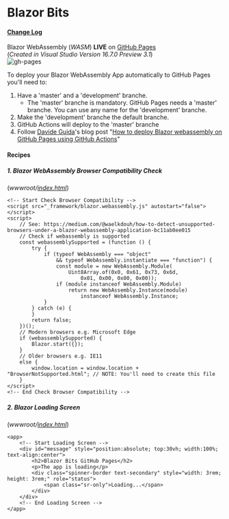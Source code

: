 # Blazor Bits

#### [Change Log](CHANGELOG.md)

Blazor WebAssembly (_WASM_) **LIVE** on [GitHub Pages](https://jeepnl.github.io/BlazorBits/)
<br />(_Created in Visual Studio Version 16.7.0 Preview 3.1_)
<br />![gh-pages](https://github.com/JeepNL/BlazorBits/workflows/gh-pages/badge.svg)

To deploy your Blazor WebAssembly App automatically to GitHub Pages you'll need to:

1. Have a 'master' and a 'development' branche. 
    - The 'master' branche is mandatory. GitHub Pages needs a 'master' branche. You can use any name for the 'development' branche.
2. Make the 'development' branche the default branche.
3. GitHub Actions will deploy to the 'master' branche
4. Follow [Davide Guida](https://twitter.com/DavideGuida82)'s blog post "[How to deploy Blazor webassembly on GitHub Pages using GitHub Actions](https://www.davideguida.com/how-to-deploy-blazor-webassembly-on-github-pages-using-github-actions/)"

#### Recipes

##### 1. Blazor WebAssembly Browser Compatibility Check

(_wwwroot/[index.html](BlazorBits/wwwroot/index.html)_)

    <!-- Start Check Browser Compatibility -->
    <script src="_framework/blazor.webassembly.js" autostart="false"></script>
    <script>
        // See: https://medium.com/@waelkdouh/how-to-detect-unsupported-browsers-under-a-blazor-webassembly-application-bc11ab0ee015
        // Check if webassembly is supported
        const webassemblySupported = (function () {
            try {
                if (typeof WebAssembly === "object"
                    && typeof WebAssembly.instantiate === "function") {
                    const module = new WebAssembly.Module(
                        Uint8Array.of(0x0, 0x61, 0x73, 0x6d,
                            0x01, 0x00, 0x00, 0x00));
                    if (module instanceof WebAssembly.Module)
                        return new WebAssembly.Instance(module)
                            instanceof WebAssembly.Instance;
                }
            } catch (e) {
            }
            return false;
        })();
        // Modern browsers e.g. Microsoft Edge
        if (webassemblySupported) {
            Blazor.start({});
        }
        // Older browsers e.g. IE11
        else {
            window.location = window.location + "BrowserNotSupported.html"; // NOTE: You'll need to create this file
        }
    </script>
    <!-- End Check Browser Compatibility -->

##### 2. Blazor Loading Screen

(_wwwroot/[index.html](BlazorBits/wwwroot/index.html)_)

    <app>
        <!-- Start Loading Screen -->
        <div id="message" style="position:absolute; top:30vh; width:100%; text-align:center">
            <h2>Blazor Bits GitHub Pages</h2>
            <p>The app is loading</p>
            <div class="spinner-border text-secondary" style="width: 3rem; height: 3rem;" role="status">
                <span class="sr-only">Loading...</span>
            </div>
        </div>
        <!-- End Loading Screen -->
    </app>


